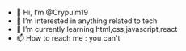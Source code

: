 - 👋 Hi, I’m @Crypuim19
- 👀 I’m interested in anything related to tech
- 🌱 I’m currently learning html,css,javascript,react
- 📫 How to reach me : you can't

